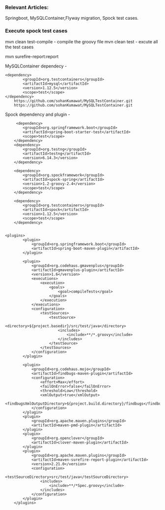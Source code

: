 ### Relevant Articles:

Springboot, MySQLContainer,Flyway migration, Spock test cases.

### Execute spock test cases
   mvn clean test-compile  - compile the groovy file
   mvn clean test   - excute all the test cases
   
   mvn surefire-report:report 
   
   MySQLContainer dependecy - 
   
    <dependency>
			<groupId>org.testcontainers</groupId>
			<artifactId>mysql</artifactId>
			<version>1.12.5</version>
			<scope>test</scope>
	</dependency>
		https://github.com/sohanKumawat/MySQLTestContainer.git
		https://github.com/sohanKumawat/MySQLTestContainer.git
		
Spock dependency and plugin - 

         <dependency>
			<groupId>org.springframework.boot</groupId>
			<artifactId>spring-boot-starter-test</artifactId>
			<scope>test</scope>
		</dependency>
		<dependency>
			<groupId>org.testng</groupId>
			<artifactId>testng</artifactId>
			<version>6.14.3</version>
		</dependency>
	
		<dependency>
			<groupId>org.spockframework</groupId>
			<artifactId>spock-spring</artifactId>
			<version>1.2-groovy-2.4</version>
			<scope>test</scope>
		</dependency>

		<dependency>
			<groupId>org.testcontainers</groupId>
			<artifactId>spock</artifactId>
			<version>1.12.5</version>
			<scope>test</scope>
		</dependency>


	<plugins>
			<plugin>
				<groupId>org.springframework.boot</groupId>
				<artifactId>spring-boot-maven-plugin</artifactId>
			</plugin>

			<plugin>
				<groupId>org.codehaus.gmavenplus</groupId>
				<artifactId>gmavenplus-plugin</artifactId>
				<version>1.6</version>
				<executions>
					<execution>
						<goals>
							<goal>compileTests</goal>
						</goals>
					</execution>
				</executions>
				<configuration>
					<testSources>
						<testSource>
							<directory>${project.basedir}/src/test/java</directory>
							<includes>
								<include>**/*.groovy</include>
							</includes>
						</testSource>
					</testSources>
				</configuration>
			</plugin>

			<plugin>
				<groupId>org.codehaus.mojo</groupId>
				<artifactId>findbugs-maven-plugin</artifactId>
				<configuration>
					<effort>Max</effort>
					<failOnError>false</failOnError>
					<threshold>Low</threshold>
					<xmlOutput>true</xmlOutput>
					<findbugsXmlOutputDirectory>${project.build.directory}/findbugs</findbugsXmlOutputDirectory>
				</configuration>
			</plugin>
			<plugin>
				<groupId>org.apache.maven.plugins</groupId>
				<artifactId>maven-pmd-plugin</artifactId>
			</plugin>
			<plugin>
				<groupId>org.openclover</groupId>
				<artifactId>clover-maven-plugin</artifactId>
			</plugin>
			<plugin>
				<groupId>org.apache.maven.plugins</groupId>
				<artifactId>maven-surefire-report-plugin</artifactId>
				<version>2.21.0</version>
				<configuration>
					<testSourceDirectory>src/test/java</testSourceDirectory>
					<includes>
						<include>**/*Spec.groovy</include>
					</includes>
				</configuration>
			</plugin>
		</plugins>   
